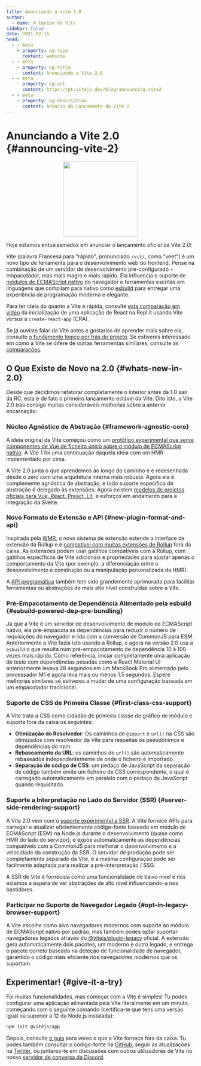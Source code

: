 ```yaml
---
title: Anunciando a Vite 2.0
author:
  - name: A Equipa da Vite
sidebar: false
date: 2021-02-16
head:
  - - meta
    - property: og:type
      content: website
  - - meta
    - property: og:title
      content: Anunciando a Vite 2.0
  - - meta
    - property: og:url
      content: https://pt.vitejs.dev/blog/announcing-vite2
  - - meta
    - property: og:description
      content: Anúncio do Lançamento da Vite 2
---
```


# Anunciando a Vite 2.0 {#announcing-vite-2}

<p style="text-align:center">
  <img src="/logo.svg" style="height:200px">
</p>

Hoje estamos entusiasmados em anunciar o lançamento oficial da Vite 2.0!

Vite (palavra Francesa para "rápido", pronunciado `/vit/`, como "veet") é um novo tipo de ferramenta para o desenvolvimento web do frontend. Pense na combinação de um servidor de desenvolvimento pré-configurado + empacotador, mas mais magro e mais rápido. Ela influencia o suporte de [módulos de ECMAScript nativo](https://developer.mozilla.org/en-US/docs/Web/JavaScript/Guide/Modules) do navegador e ferramentas escritas em linguagens que compilam para nativo como [esbuild](https://esbuild.github.io/) para entregar uma experiência de programação moderna e elegante.

Para ter ideia do quanto a Vite é rápida, consulte [esta comparação em vídeo](https://twitter.com/amasad/status/1355379680275128321) da inicialização de uma aplicação de React na Repl.it usando Vite versus a `create-react-app` (CRA).

Se já ouviste falar da Vite antes e gostarias de aprender mais sobre ela, consulte [o fundamento lógico por trás do projeto](https://vitejs.dev/guide/why.html). Se estiveres interessado em como a Vite se difere de outras ferramentas similares, consulte as [comparações](https://vitejs.dev/guide/comparisons.html).

## O Que Existe de Novo na 2.0 {#whats-new-in-2.0}

Desde que decidimos refatorar completamente o interior antes da 1.0 sair da RC, esta é de fato o primeiro lançamento estável da Vite. Dito isto, a Vite 2.0 trás consigo muitas consideráveis melhorias sobre a anterior encarnação:

### Núcleo Agnóstico de Abstração {#framework-agnostic-core}

A ideia original da Vite começou como um [protótipo experimental que serve componentes de Vue de ficheiro único sobre o módulo de ECMAScript nativo](https://github.com/vuejs/vue-dev-server). A Vite 1 foi uma continuação daquela ideia com um HMR implementado por cima.

A Vite 2.0 junta o que aprendemos ao longo do caminho e é redesenhada desde o zero com uma arquitetura interna mais robusta. Agora ela é complemente agnóstica de abstração, e todo suporte específico de abstração é delegado às extensões. Agora existem [modelos de projetos oficiais para Vue, React, Preact, Lit](https://github.com/vitejs/vite/tree/main/packages/create-vite), e esforços em andamento para a integração da Svelte.

### Novo Formato de Extensão e API {#new-plugin-format-and-api}

Inspirada pela [WMR](https://github.com/preactjs/wmr), o novo sistema de extensão estende a interface de extensão da Rollup e é [compatível com muitas extensões de Rollup](https://vite-rollup-plugins.patak.dev/) fora da caixa. As extensões podem usar gatilhos compatíveis com a Rollup, com gatilhos específicos de Vite adicionais e propriedades para ajustar apenas o comportamento da Vite (por exemplo, a diferenciação entre o desenvolvimento e construção ou a manipulação personalizada da HMR).

A [API programática](https://vitejs.dev/guide/api-javascript.html) também tem sido grandemente aprimorada para facilitar ferramentas ou abstrações de mais alto nível construídas sobre a Vite.

### Pré-Empacotamento de Dependência Alimentado pela esbuild {#esbuild-powered-dep-pre-bundling}

Já que a Vite é um servidor de desenvolvimento de módulo de ECMAScript nativo, ela pré-empacota as dependências para reduzir o número de requisições do navegador e lida com a conversão de CommonJS para ESM. Anteriormente a Vite fazia isto usando a Rollup, e agora na versão 2.0 usa a `esbuild` o que resulta num pré-empacotamento de dependência 10 à 100 vezes mais rápido. Como referência, iniciar completamente uma aplicação de teste com dependências pesadas como a React Material UI anteriormente levava 28 segundos em um MackBook Pro alimentado pelo processador M1 e agora leva mais ou menos 1.5 segundos. Espere melhorias similares se estiveres a mudar de uma configuração baseada em um empacotador tradicional.

### Suporte de CSS de Primeira Classe {#first-class-css-support}

A Vite trata a CSS como cidadão de primeira classe do gráfico de módulo e suporta fora da caixa os seguintes:

- **Otimização do Resolvedor**: Os caminhos de `@import` e `url()` na CSS são otimizados com resolvedor da Vite para respeitas os pseudónimos e dependências do npm.
- **Rebaseamento da URL**: os caminhos de `url()` são automaticamente rebaseados independentemente de onde o ficheiro é importado.
- **Separação de código de CSS**: um pedaço de JavaScript da separação de código também emite um ficheiro de CSS correspondente, o qual é carregado automaticamente em paralelo com o pedaço de JavaScript quando requisitado.

### Suporte a Interpretação no Lado do Servidor (SSR) {#server-side-rendering-support}

A Vite 2.0 vem com o [suporte experimental a SSR](https://vitejs.dev/guide/ssr.html). A Vite fornece APIs para carregar e atualizar eficientemente código-fonte baseado em módulo de ECMAScript (ESM) na Node.js durante o desenvolvimento (quase como HMR do lado do servidor), e expõe automaticamente as dependências compatíveis com a CommonJS para melhorar o desenvolvimento e a velocidade da construção da SSR. O servidor de produção pode ser completamente separado da Vite, e a mesma configuração pode ser facilmente adaptada para realizar a pré-interpretação / SSG.

A SSR de Vite é fornecida como uma funcionalidade de baixo nível e nós estamos a espera de ver abstrações de alto nível influenciando-a nos bastidores.

### Participar no Suporte de Navegador Legado {#opt-in-legacy-browser-support}

A Vite escolhe como alvo navegadores modernos com suporte ao módulo de ECMAScript nativo por padrão, mas também podes optar suportar navegadores legados através do [@vitejs/plugin-legacy](https://github.com/vitejs/vite/tree/main/packages/plugin-legacy) oficial. A extensão gera automaticamente dois pacotes, um moderno e outro legado, e entrega o pacote correto baseado na deteção de funcionalidade de navegador, garantido o código mais eficiente nos navegadores modernos que os suportam.

## Experimentar! {#give-it-a-try}

Foi muitas funcionalidades, mas começar com a Vite é simples! Tu podes configurar uma aplicação alimentada pela Vite literalmente em um minuto, começando com o seguinte comando (certifica-te que tens uma versão igual ou superior a 12 da Node.js instalada):

```bash
npm init @vitejs/app
```

Depois, consulte [o guia](https://vitejs.dev/guide/) para veres o que a Vite fornece fora da caixa. Tu podes também consultar o código-fonte na [GitHub](https://github.com/vitejs/vite), seguir as atualizações na [Twitter](https://twitter.com/vite_js), ou juntares-te em discussões com outros utilizadores de Vite no nosso [servidor de conversa da Discord](http://chat.vitejs.dev/).
